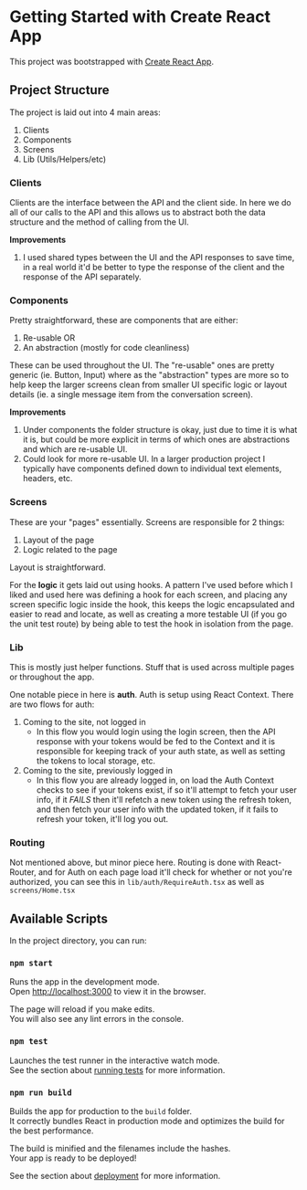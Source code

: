 # Getting Started with Create React App

This project was bootstrapped with [Create React App](https://github.com/facebook/create-react-app).

## Project Structure

The project is laid out into 4 main areas:
1. Clients
2. Components
3. Screens
4. Lib (Utils/Helpers/etc)

### Clients

Clients are the interface between the API and the client side. In here we do all of our calls to the API and this allows us to abstract both the data structure and the method of calling from the UI.

**Improvements**
1. I used shared types between the UI and the API responses to save time, in a real world it'd be better to type the response of the client and the response of the API separately.

### Components

Pretty straightforward, these are components that are either:
1. Re-usable OR
2. An abstraction (mostly for code cleanliness)

These can be used throughout the UI. The "re-usable" ones are pretty generic (ie. Button, Input) where as the "abstraction" types are more so to help keep the larger screens clean from smaller UI specific logic or layout details (ie. a single message item from the conversation screen).

**Improvements**
1. Under components the folder structure is okay, just due to time it is what it is, but could be more explicit in terms of which ones are abstractions and which are re-usable UI.
2. Could look for more re-usable UI. In a larger production project I typically have components defined down to individual text elements, headers, etc.

### Screens

These are your "pages" essentially. Screens are responsible for 2 things:
1. Layout of the page
2. Logic related to the page

Layout is straightforward.

For the **logic** it gets laid out using hooks. A pattern I've used before which I liked and used here was defining a hook for each screen, and placing any screen specific logic inside the hook, this keeps the logic encapsulated and easier to read and locate, as well as creating a more testable UI (if you go the unit test route) by being able to test the hook in isolation from the page.

### Lib

This is mostly just helper functions. Stuff that is used across multiple pages or throughout the app.

One notable piece in here is **auth**. Auth is setup using React Context. There are two flows for auth:
1. Coming to the site, not logged in
    - In this flow you would login using the login screen, then the API response with your tokens would be fed to the Context and it is responsible for keeping track of your auth state, as well as setting the tokens to local storage, etc.
2. Coming to the site, previously logged in
    - In this flow you are already logged in, on load the Auth Context checks to see if your tokens exist, if so it'll attempt to fetch your user info, if it *FAILS* then it'll refetch a new token using the refresh token, and then fetch your user info with the updated token, if it fails to refresh your token, it'll log you out.

### Routing

Not mentioned above, but minor piece here. Routing is done with React-Router, and for Auth on each page load it'll check for whether or not you're authorized, you can see this in `lib/auth/RequireAuth.tsx` as well as `screens/Home.tsx`


## Available Scripts

In the project directory, you can run:

### `npm start`

Runs the app in the development mode.\
Open [http://localhost:3000](http://localhost:3000) to view it in the browser.

The page will reload if you make edits.\
You will also see any lint errors in the console.

### `npm test`

Launches the test runner in the interactive watch mode.\
See the section about [running tests](https://facebook.github.io/create-react-app/docs/running-tests) for more information.

### `npm run build`

Builds the app for production to the `build` folder.\
It correctly bundles React in production mode and optimizes the build for the best performance.

The build is minified and the filenames include the hashes.\
Your app is ready to be deployed!

See the section about [deployment](https://facebook.github.io/create-react-app/docs/deployment) for more information.
